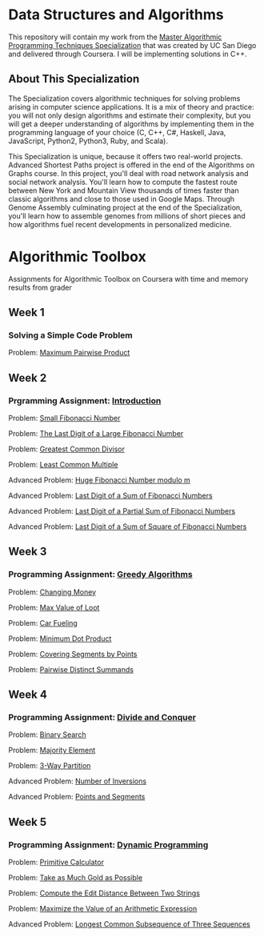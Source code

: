 # Data Structures and Algorithms

This repository will contain my work from the [Master Algorithmic Programming Techniques Specialization](https://www.coursera.org/specializations/data-structures-algorithms) that was created by UC San Diego and delivered through Coursera. I will be implementing solutions in C++.

## About This Specialization

The Specialization covers algorithmic techniques for solving problems arising in computer science applications. It is a mix of theory and practice: you will not only design algorithms and estimate their complexity, but you will get a deeper understanding of algorithms by implementing them in the programming language of your choice (C, C++, C#, Haskell, Java, JavaScript, Python2, Python3, Ruby, and Scala).

This Specialization is unique, because it offers two real-world projects. Advanced Shortest Paths project is offered in the end of the Algorithms on Graphs course. In this project, you'll deal with road network analysis and social network analysis. You'll learn how to compute the fastest route between New York and Mountain View thousands of times faster than classic algorithms and close to those used in Google Maps. Through Genome Assembly culminating project at the end of the Specialization, you'll learn how to assemble genomes from millions of short pieces and how algorithms fuel recent developments in personalized medicine.

# Algorithmic Toolbox
Assignments for Algorithmic Toolbox on Coursera with time and memory results from grader </br>

## Week 1
### Solving a Simple Code Problem
Problem: [Maximum Pairwise Product](https://github.com/graveszhang/Specialization-Algorithmic-Toolbox-coursera/blob/master/codes/week1_simple_challenges/max_pairwise_product/main.cpp)

## Week 2
###  Prgramming Assignment: [Introduction](https://github.com/graveszhang/Specialization-Algorithmic-Toolbox-coursera/blob/master/slides/week2_algorithmic_warmup/week2_algorithmic_warmup.pdf)
Problem: [Small Fibonacci Number](https://github.com/graveszhang/Specialization-Algorithmic-Toolbox-coursera/blob/master/codes/week2_algorithm_warmup/2.1_fibonacci/fibonacci.cpp) </br>

Problem: [The Last Digit of a Large Fibonacci Number](https://github.com/graveszhang/Specialization-Algorithmic-Toolbox-coursera/blob/master/codes/week2_algorithm_warmup/2.2_last_digit_fibonacci/main.cpp) </br>

Problem: [Greatest Common Divisor](https://github.com/graveszhang/Specialization-Algorithmic-Toolbox-coursera/blob/master/codes/week2_algorithm_warmup/2.3_gcd/main.cpp) </br>

Problem: [Least Common Multiple](https://github.com/graveszhang/Specialization-Algorithmic-Toolbox-coursera/blob/master/codes/week2_algorithm_warmup/2.4_lcm/main.cpp) </br>

Advanced Problem: [Huge Fibonacci Number modulo m](https://github.com/graveszhang/Specialization-Algorithmic-Toolbox-coursera/tree/master/codes/week2_algorithm_warmup/2.5_pisano_loop) </br>

Advanced Problem: [Last Digit of a Sum of Fibonacci Numbers](https://github.com/graveszhang/Specialization-Algorithmic-Toolbox-coursera/blob/master/codes/week2_algorithm_warmup/2.6_sum_of_fibonacci/main.cpp) </br>

Advanced Problem: [Last Digit of a Partial Sum of Fibonacci Numbers](https://github.com/graveszhang/Specialization-Algorithmic-Toolbox-coursera/blob/master/codes/week2_algorithm_warmup/2.7_last_digit_fibonacci_again/main.cpp) </br>

Advanced Problem: [Last Digit of a Sum of Square of Fibonacci Numbers](https://github.com/graveszhang/Specialization-Algorithmic-Toolbox-coursera/blob/master/codes/week2_algorithm_warmup/2.8_last_digit_fibonacci_square/main.cpp) </br>

## Week 3
###  Programming Assignment: [Greedy Algorithms](https://github.com/graveszhang/Specialization-Algorithmic-Toolbox-coursera/blob/master/slides/week3_greedy_algorithms/week3_greedy_algorithms.pdf)
Problem: [Changing Money](https://github.com/graveszhang/Specialization-Algorithmic-Toolbox-coursera/blob/master/codes/week3_greedy_algorithm/3.1_money_change/main.cpp) </br>

Problem: [Max Value of Loot](https://github.com/graveszhang/Specialization-Algorithmic-Toolbox-coursera/blob/master/codes/week3_greedy_algorithm/3.2_max_value_of_loot/main.cpp) </br>

Problem: [Car Fueling](https://github.com/graveszhang/Specialization-Algorithmic-Toolbox-coursera/blob/master/codes/week3_greedy_algorithm/3.3_car_fueling/main.cpp) </br>

Problem: [Minimum Dot Product](https://github.com/graveszhang/Specialization-Algorithmic-Toolbox-coursera/blob/master/codes/week3_greedy_algorithm/3.4_max_ad_revenue/main.cpp) </br>

Problem: [Covering Segments by Points](https://github.com/graveszhang/Specialization-Algorithmic-Toolbox-coursera/blob/master/codes/week3_greedy_algorithm/3.5_colloect_signatures/main.cpp) </br>

Problem: [Pairwise Distinct Summands](https://github.com/graveszhang/Specialization-Algorithmic-Toolbox-coursera/blob/master/codes/week3_greedy_algorithm/3.6_max_num_prizes/main.cpp) </br>

## Week 4
###  Programming Assignment: [Divide and Conquer](https://github.com/mablatnik/Data-Structures-And-Algorithms/blob/master/algorithmic_toolbox/week_4/03_divide_and_conquer_problems.pdf)
Problem: [Binary Search](https://github.com/mablatnik/Data-Structures-And-Algorithms/tree/master/algorithmic_toolbox/week_4/03_divide_and_conquer_starter_files_20160804/binary_search) </br>

Problem: [Majority Element](https://github.com/mablatnik/Data-Structures-And-Algorithms/tree/master/algorithmic_toolbox/week_4/03_divide_and_conquer_starter_files_20160804/majority_element) </br>

Problem: [3-Way Partition](https://github.com/mablatnik/Data-Structures-And-Algorithms/tree/master/algorithmic_toolbox/week_4/03_divide_and_conquer_starter_files_20160804/sorting) </br>

Advanced Problem: [Number of Inversions](https://github.com/mablatnik/Data-Structures-And-Algorithms/tree/master/algorithmic_toolbox/week_4/03_divide_and_conquer_starter_files_20160804/inversions) </br>

Advanced Problem: [Points and Segments](https://github.com/mablatnik/Data-Structures-And-Algorithms/tree/master/algorithmic_toolbox/week_4/03_divide_and_conquer_starter_files_20160804/points_and_segments) </br>

## Week 5
### Programming Assignment: [Dynamic Programming](https://github.com/mablatnik/Data-Structures-And-Algorithms/blob/master/algorithmic_toolbox/week_5/04_dynamic_programming_problems.pdf)
Problem: [Primitive Calculator](https://github.com/mablatnik/Data-Structures-And-Algorithms/tree/master/algorithmic_toolbox/week_5/04_dynamic_programming_starter_files/primitive_calculator) </br>

Problem: [Take as Much Gold as Possible](https://github.com/mablatnik/Data-Structures-And-Algorithms/tree/master/algorithmic_toolbox/week_5/04_dynamic_programming_starter_files/knapsack) </br>

Problem: [Compute the Edit Distance Between Two Strings](https://github.com/mablatnik/Data-Structures-And-Algorithms/tree/master/algorithmic_toolbox/week_5/04_dynamic_programming_starter_files/edit_distance) </br>

Problem: [Maximize the Value of an Arithmetic Expression]() </br>

Advanced Problem: [Longest Common Subsequence of Three Sequences]() </br>
